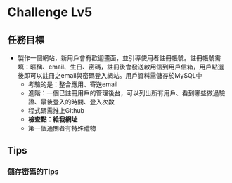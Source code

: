 Challenge Lv5
=====
## 任務目標

* 製作一個網站，新用戶會有歡迎畫面，並引導使用者註冊帳號。註冊帳號需填：暱稱、email、生日、密碼，註冊後會發送啟用信到用戶信箱，用戶點選後即可以註冊之email與密碼登入網站。用戶資料需儲存於MySQL中
  * 考驗的是：整合應用、寄送email
  * 進階：一個已註冊用戶的管理後台，可以列出所有用戶、看到哪些做過驗證、最後登入的時間、登入次數
  * 程式碼需推上Github
  * **檢查點：給我網址**
  * 第一個通關者有特殊禮物
  
## Tips

### 儲存密碼的Tips